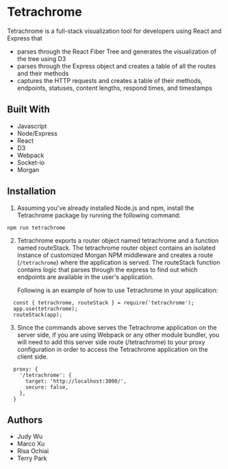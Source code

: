 # Tetrachrome

Tetrachrome is a full-stack visualization tool for developers using React and Express that
* parses through the React Fiber Tree and generates the visualization of the tree using D3
* parses through the Express object and creates a table of all the routes and their methods
* captures the HTTP requests and creates a table of their methods, endpoints, statuses, content lengths, respond times, and timestamps

## Built With
* Javascript
* Node/Express
* React
* D3
* Webpack
* Socket-io
* Morgan

## Installation
1. Assuming you've already installed Node.js and npm, install the Tetrachrome package by running the following command:
```
npm run tetrachrome
```
2. Tetrachrome exports a router object named tetrachrome and a function named routeStack. The tetrachrome router object contains an isolated instance of customized Morgan NPM middleware and creates a route (`/tetrachrome`) where the application is served. The routeStack function contains logic that parses through the express to find out which endpoints are available in the user's application.

    Following is an example of how to use Tetrachrome in your application:
```
  const { tetrachrome, routeStack } = require('tetrachrome');
  app.use(tetrachrome);
  routeStack(app);
```
3. Since the commands above serves the Tetrachrome application on the server side, if you are using Webpack or any other module bundler, you will need to add this server side route (/tetrachrome) to your proxy configuration in order to access the Tetrachrome application on the client side.
```
  proxy: {
    '/tetrachrome': {
      target: 'http://localhost:3000/',
      secure: false,
    },
  }
```
## Authors
* Judy Wu
* Marco Xu
* Risa Ochiai
* Terry Park
